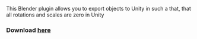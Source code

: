 This Blender plugin allows you to export objects to Unity in such a that, that all rotations and scales are zero in Unity

### Download [here](https://github.com/Darkblader24/UnityExporter/archive/refs/heads/master.zip)